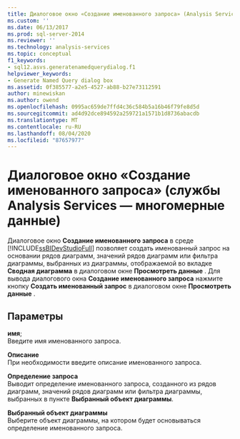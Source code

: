 ```yaml
---
title: Диалоговое окно «Создание именованного запроса» (Analysis Services-многомерные данные) | Документация Майкрософт
ms.custom: ''
ms.date: 06/13/2017
ms.prod: sql-server-2014
ms.reviewer: ''
ms.technology: analysis-services
ms.topic: conceptual
f1_keywords:
- sql12.asvs.generatenamedquerydialog.f1
helpviewer_keywords:
- Generate Named Query dialog box
ms.assetid: 0f385577-a2e5-4527-ab88-b27e73112591
author: minewiskan
ms.author: owend
ms.openlocfilehash: 0995ac659de7ffd4c36c584b5a16b46f79fe8d5d
ms.sourcegitcommit: ad4d92dce894592a259721a1571b1d8736abacdb
ms.translationtype: MT
ms.contentlocale: ru-RU
ms.lasthandoff: 08/04/2020
ms.locfileid: "87657977"
---
```

# <a name="generate-named-query-dialog-box-analysis-services---multidimensional-data"></a>Диалоговое окно «Создание именованного запроса» (службы Analysis Services — многомерные данные)
  Диалоговое окно **Создание именованного запроса** в среде [!INCLUDE[ssBIDevStudioFull](../includes/ssbidevstudiofull-md.md)] позволяет создать именованный запрос на основании рядов диаграмм, значений рядов диаграмм или фильтра диаграммы, выбранных из диаграммы, отображаемой во вкладке **Сводная диаграмма** в диалоговом окне **Просмотреть данные** . Для вывода диалогового окна **Создание именованного запроса** нажмите кнопку **Создать именованный запрос** в диалоговом окне **Просмотреть данные** .  
  
## <a name="options"></a>Параметры  
 **имя**;  
 Введите имя именованного запроса.  
  
 **Описание**  
 При необходимости введите описание именованного запроса.  
  
 **Определение запроса**  
 Выводит определение именованного запроса, созданного из рядов диаграмм, значений рядов диаграмм или фильтра диаграммы, выбранных в пункте **Выбранный объект диаграммы**.  
  
 **Выбранный объект диаграммы**  
 Выберите объект диаграммы, на котором будет основываться определение именованного запроса.  
  
  
